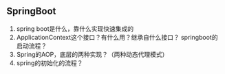 ## SpringBoot

1. spring boot是什么，靠什么实现快速集成的
2. ApplicationContext这个接口？有什么用？继承自什么接口？
   springboot的启动流程？
3. Spring的AOP，底层的两种实现？（两种动态代理模式）
4. spring的初始化的流程？